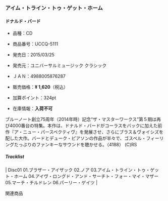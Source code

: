 ### アイム・トライン・トゥ・ゲット・ホーム

#### ドナルド・バード

- 品種：CD
- 商品番号：UCCQ-5111
- 発売日：2015/03/25
- 発売元：ユニバーサルミュージック クラシック
- ＪＡＮ：4988005876287


- 販売価格：**¥ 1,620**（税込）
- 加算ポイント：324pt
- 在庫情報：**入荷不可**


ブルーノート創立75周年（2014年時）記念“ザ・マスターワークス”第５期は再び4000番台の特集。本作は、ドナルド・バードがコーラスをバックに加えた前作『ア・ニュー・パースペクティヴ』を発展させ、さらにブラス＆ヴォイシズを配した大作。バードとデューク・ピアソンの作品が半々で、ゴスペル・フィーリングたっぷりのファンキーなサウンドを聴かせる。（4188）
(C)RS

##### Tracklist

| Disc01                    01.ブラザー・アイザック                    02.ノア                    03.アイム・トライン・トゥ・ゲット・ホーム                    04.アイヴ・ロングド・アンド・サーチト・フォー・マイ・マザー                    05.マーチ・チルドレン                    06.パーリー・ゲイツ |

関連商品

